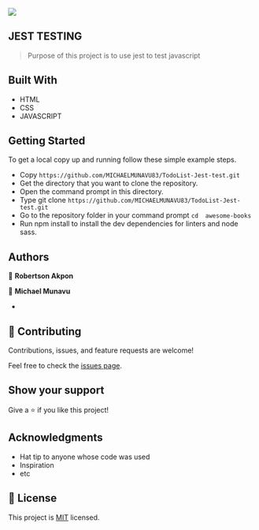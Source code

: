 ![](https://img.shields.io/badge/Microverse-blueviolet)

## JEST TESTING

> Purpose of this project is to use jest to test javascript


## Built With

- HTML
- CSS
- JAVASCRIPT



## Getting Started


To get a local copy up and running follow these simple example steps.

- Copy `https://github.com/MICHAELMUNAVU83/TodoList-Jest-test.git`
- Get the directory that you want to clone the repository.
- Open the command prompt in this directory.
- Type git clone `https://github.com/MICHAELMUNAVU83/TodoList-Jest-test.git`
- Go to the repository folder in your command prompt `cd  awesome-books`
- Run npm install to install the dev dependencies for linters and node sass.


## Authors

👤 **Robertson Akpon**


👤 **Michael Munavu**

- 

## 🤝 Contributing

Contributions, issues, and feature requests are welcome!

Feel free to check the [issues page](../../issues/).

## Show your support

Give a ⭐️ if you like this project!

## Acknowledgments

- Hat tip to anyone whose code was used
- Inspiration
- etc

## 📝 License

This project is [MIT](./MIT.md) licensed.
